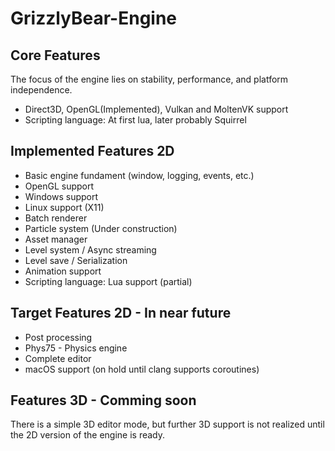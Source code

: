 # GrizzlyBear-Engine

## Core Features
The focus of the engine lies on stability, performance, and platform independence.

- Direct3D, OpenGL(Implemented), Vulkan and MoltenVK support
- Scripting language: At first lua, later probably Squirrel 

## Implemented Features 2D

- Basic engine fundament (window, logging, events, etc.)
- OpenGL support
- Windows support
- Linux support (X11)
- Batch renderer
- Particle system (Under construction)
- Asset manager
- Level system / Async streaming
- Level save / Serialization
- Animation support
- Scripting language: Lua support (partial)

## Target Features 2D - In near future
- Post processing
- Phys75 - Physics engine
- Complete editor
- macOS support (on hold until clang supports coroutines)

## Features 3D - Comming soon
There is a simple 3D editor mode, but further 3D support is not realized until the 2D version of the engine is ready.